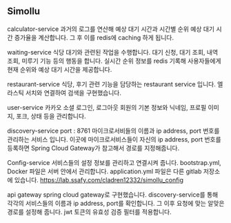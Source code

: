 ## Simollu



calculator-service
과거의 로그를 연산해 예상 대기 시간과 시간별 순위 예상 대기 시간 증가율을 계산합니다.
그 후 이를 redis에 caching 하게 됩니다.



waiting-service
식당 대기와 관련된 작업을 수행합니다.
대기 신청, 대기 조회, 내역 조회, 미루기 기능 등의 행동을 합니다.
실시간 순위 정보를 redis 기록해 사용자들에게 현재 순위와 예상 대기 시간을 제공합니다. 


restaurant-service
식당, 후기 관련 기능을 담당하는 restaurant service 입니다.
엘라스틱 서치와 연결하여 검색을 구현했습니다.


user-service
카카오 소셜 로그인, 로그아웃 
회원의 기본 정보와 닉네임, 프로필 이미지, 포크, 상태 등을 관리합니다.


discovery-service
port : 8761
마이크로서비들의 이름과 ip address, port 번호를 관리하는 서비스 입니다.
이곳에 마이크로서비스들이 자신의 ip address, port 번호를 등록하면 Spring Cloud Gateway가 참고해서 경로를 지정해줍니다. 


Config-service
서비스들의 설정 정보를 관리하고 연결시켜 줍니다. 
bootstrap.yml, Docker 파일은 서버 안에서 관리합니다.
application.yml 파일은 다른 gitlab 저장소에 있습니다.
https://lab.ssafy.com/cladren12332/simollu_config



api gateway
spring cloud gateway로 구현했습니다.
discovery-service를 통해 각각의 서비스들의 이름과 ip address, port를 확인합니다.
그 이후 요청에 맞는 알맞은 경로를 설정해 줍니다.
jwt 토큰의 유효성 검증 필터를 적용합니다.







